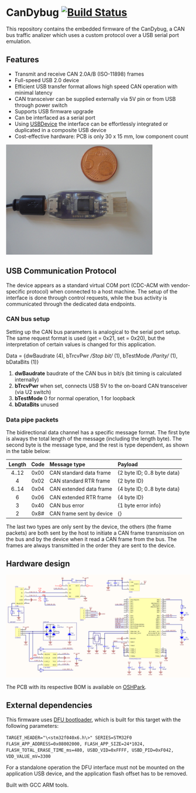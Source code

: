 # CanDybug [![Build Status](https://travis-ci.org/IntergatedCircuits/CanDybugFW.svg?branch=master)](https://travis-ci.org/IntergatedCircuits/CanDybugFW)

This repository contains the embedded firmware of the CanDybug,
a CAN bus traffic analizer which uses a custom protocol over a USB serial port emulation.

## Features

- Transmit and receive CAN 2.0A/B (ISO-11898) frames
- Full-speed USB 2.0 device
- Efficient USB transfer format allows high speed CAN operation with minimal latency
- CAN transceiver can be supplied externally via 5V pin or from USB through power switch
- Supports USB firmware upgrade
- Can be interfaced as a serial port
- Using [USBDevice][USBDevice] the interface can be effortlessly integrated or duplicated in a composite USB device
- Cost-effective hardware: PCB is only 30 x 15 mm, low component count

![Top View](Media/Top.png)

## USB Communication Protocol

The device appears as a standard virtual COM port (CDC-ACM with vendor-specific protocol)
when connected to a host machine.
The setup of the interface is done through control requests,
while the bus activity is communicated through the dedicated data endpoints.

### CAN bus setup

Setting up the CAN bus parameters is analogical to the serial port setup. The same request format is used
(get = 0x21, set = 0x20), but the interpretation of certain values is changed for this application.

Data = {dwBaudrate (4), bTrcvPwr */Stop bit/* (1), bTestMode */Parity/* (1), bDataBits (1)}

1. **dwBaudrate** baudrate of the CAN bus in bit/s (bit timing is calculated internally)
2. **bTrcvPwr** when set, connects USB 5V to the on-board CAN transceiver (via U2 switch)
3. **bTestMode** 0 for normal operation, 1 for loopback
4. **bDataBits** unused

### Data pipe packets

The bidirectional data channel has a specific message format.
The first byte is always the total length of the message (including the length byte).
The second byte is the message type, and the rest is type dependent, as shown in the table below:

| Length | Code | Message type             | Payload |
|:------:|:----:|:-------------------------|:--------|
| 4..12  | 0x00 | CAN standard data frame  | {2 byte ID; 0..8 byte data} |
| 4      | 0x02 | CAN standard RTR frame   | {2 byte ID} |
| 6..14  | 0x04 | CAN extended data frame  | {4 byte ID; 0..8 byte data} |
| 6      | 0x06 | CAN extended RTR frame   | {4 byte ID} |
| 3      | 0x40 | CAN bus error            | {1 byte error info} |
| 2      | 0x8# | CAN frame sent by device | {} |

The last two types are only sent by the device, the others (the frame packets) are both sent by the host
to initiate a CAN frame transmission on the bus and by the device when it read a CAN frame from the bus.
The frames are always transmitted in the order they are sent to the device.

## Hardware design

![Top View](Media/Schematic.png)

The PCB with its respective BOM is available on [OSHPark][OSHPark].

## External dependencies

This firmware uses [DFU bootloader][DfuBootloader],
which is built for this target with the following parameters:

`TARGET_HEADER="\<stm32f040x6.h\>" SERIES=STM32F0 FLASH_APP_ADDRESS=0x08002000, FLASH_APP_SIZE=24*1024, FLASH_TOTAL_ERASE_TIME_ms=480, USBD_VID=0xFFFF, USBD_PID=0xF042, VDD_VALUE_mV=3300`

For a standalone operation the DFU interface must not be mounted on the application USB device,
and the application flash offset has to be removed.

Built with GCC ARM tools.

[OSHPark]: https://oshpark.com/shared_projects/2HR4jZoN
[STM32_XPD]: https://github.com/IntergatedCircuits/STM32_XPD
[USBDevice]: https://github.com/IntergatedCircuits/USBDevice
[DfuBootloader]: https://github.com/IntergatedCircuits/DfuBootloader
